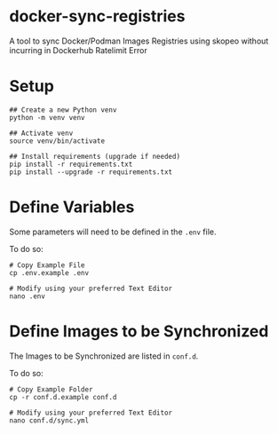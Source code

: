 # docker-sync-registries
A tool to sync Docker/Podman Images Registries using skopeo without incurring in Dockerhub Ratelimit Error

# Setup
```
## Create a new Python venv
python -m venv venv

## Activate venv
source venv/bin/activate

## Install requirements (upgrade if needed)
pip install -r requirements.txt
pip install --upgrade -r requirements.txt
```

# Define Variables
Some parameters will need to be defined in the `.env` file.

To do so:
```
# Copy Example File
cp .env.example .env

# Modify using your preferred Text Editor
nano .env
```

# Define Images to be Synchronized
The Images to be Synchronized are listed in `conf.d`.

To do so:
```
# Copy Example Folder
cp -r conf.d.example conf.d

# Modify using your preferred Text Editor 
nano conf.d/sync.yml
```
